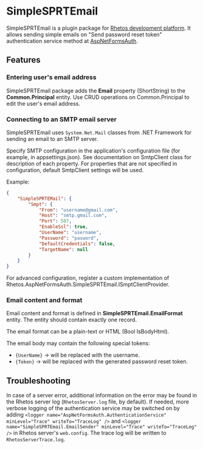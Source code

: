 # SimpleSPRTEmail

SimpleSPRTEmail is a plugin package for [Rhetos development platform](https://github.com/Rhetos/Rhetos).
It allows sending simple emails on "Send password reset token" authentication service method at [AspNetFormsAuth](https://github.com/Rhetos/AspNetFormsAuth).

## Features

### Entering user's email address

SimpleSPRTEmail package adds the **Email** property (ShortString) to the **Common.Principal** entity. Use CRUD operations on Common.Principal to edit the user's email address.

### Connecting to an SMTP email server

SimpleSPRTEmail uses `System.Net.Mail` classes from .NET Framework for sending an email to an SMTP server.

Specify SMTP configuration in the application's configuration file (for example, in appsettings.json).
See documentation on SmtpClient class for description of each property.
For properties that are not specified in configuration, default SmtpClient settings will be used.

Example:

```json
{
    "SimpleSPRTEMail": {
        "Smpt": {
            "From": "username@gmail.com",
            "Host": "smtp.gmail.com",
            "Port": 587,
            "EnableSsl": true,
            "UserName": "username",
            "Password": "pasword",
            "DefaultCredentials": false,
            "TargetName": null
        }
    }
}
```

For advanced configuration, register a custom implementation of Rhetos.AspNetFormsAuth.SimpleSPRTEmail.ISmptClientProvider.

### Email content and format

Email content and format is defined in **SimpleSPRTEmail.EmailFormat** entity. The entity should contain exactly one record.

The email format can be a plain-text or HTML (Bool IsBodyHtml).

The email body may contain the following special tokens:

* `{UserName}` -> will be replaced with the username.
* `{Token}` -> will be replaced with the generated password reset token.

## Troubleshooting

In case of a server error, additional information on the error may be found in the Rhetos server log (`RhetosServer.log` file, by default).
If needed, more verbose logging of the authentication service may be switched on by adding
`<logger name="AspNetFormsAuth.AuthenticationService" minLevel="Trace" writeTo="TraceLog" />`
and `<logger name="SimpleSPRTEmail.EmailSender" minLevel="Trace" writeTo="TraceLog" />`
in Rhetos server's `web.config`. The trace log will be written to `RhetosServerTrace.log`.
